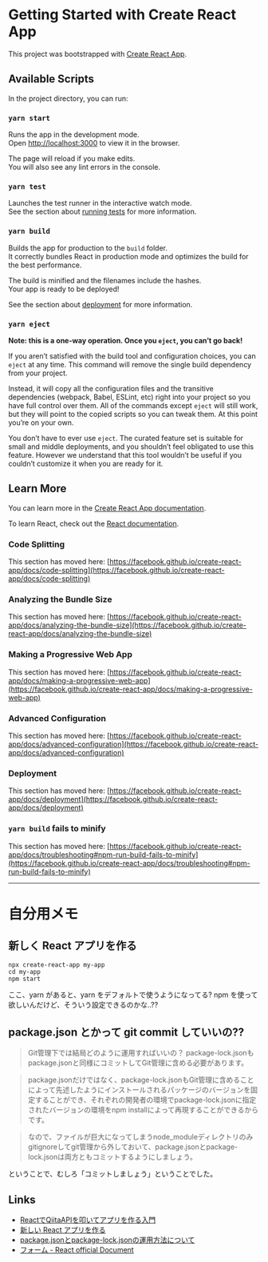 # Getting Started with Create React App

This project was bootstrapped with [Create React App](https://github.com/facebook/create-react-app).

## Available Scripts

In the project directory, you can run:

### `yarn start`

Runs the app in the development mode.\
Open [http://localhost:3000](http://localhost:3000) to view it in the browser.

The page will reload if you make edits.\
You will also see any lint errors in the console.

### `yarn test`

Launches the test runner in the interactive watch mode.\
See the section about [running tests](https://facebook.github.io/create-react-app/docs/running-tests) for more information.

### `yarn build`

Builds the app for production to the `build` folder.\
It correctly bundles React in production mode and optimizes the build for the best performance.

The build is minified and the filenames include the hashes.\
Your app is ready to be deployed!

See the section about [deployment](https://facebook.github.io/create-react-app/docs/deployment) for more information.

### `yarn eject`

**Note: this is a one-way operation. Once you `eject`, you can’t go back!**

If you aren’t satisfied with the build tool and configuration choices, you can `eject` at any time. This command will remove the single build dependency from your project.

Instead, it will copy all the configuration files and the transitive dependencies (webpack, Babel, ESLint, etc) right into your project so you have full control over them. All of the commands except `eject` will still work, but they will point to the copied scripts so you can tweak them. At this point you’re on your own.

You don’t have to ever use `eject`. The curated feature set is suitable for small and middle deployments, and you shouldn’t feel obligated to use this feature. However we understand that this tool wouldn’t be useful if you couldn’t customize it when you are ready for it.

## Learn More

You can learn more in the [Create React App documentation](https://facebook.github.io/create-react-app/docs/getting-started).

To learn React, check out the [React documentation](https://reactjs.org/).

### Code Splitting

This section has moved here: [https://facebook.github.io/create-react-app/docs/code-splitting](https://facebook.github.io/create-react-app/docs/code-splitting)

### Analyzing the Bundle Size

This section has moved here: [https://facebook.github.io/create-react-app/docs/analyzing-the-bundle-size](https://facebook.github.io/create-react-app/docs/analyzing-the-bundle-size)

### Making a Progressive Web App

This section has moved here: [https://facebook.github.io/create-react-app/docs/making-a-progressive-web-app](https://facebook.github.io/create-react-app/docs/making-a-progressive-web-app)

### Advanced Configuration

This section has moved here: [https://facebook.github.io/create-react-app/docs/advanced-configuration](https://facebook.github.io/create-react-app/docs/advanced-configuration)

### Deployment

This section has moved here: [https://facebook.github.io/create-react-app/docs/deployment](https://facebook.github.io/create-react-app/docs/deployment)

### `yarn build` fails to minify

This section has moved here: [https://facebook.github.io/create-react-app/docs/troubleshooting#npm-run-build-fails-to-minify](https://facebook.github.io/create-react-app/docs/troubleshooting#npm-run-build-fails-to-minify)

---

# 自分用メモ

## 新しく React アプリを作る

```shell
npx create-react-app my-app
cd my-app
npm start
```

ここ、yarn があると、yarn をデフォルトで使うようになってる?
npm を使って欲しいんだけど、そういう設定できるのかな..??

## package.json とかって git commit していいの??

> Git管理下では結局どのように運用すればいいの？
> package-lock.jsonもpackage.jsonと同様にコミットしてGit管理に含める必要があります。

> package.jsonだけではなく、package-lock.jsonもGit管理に含めることによって先述したようにインストールされるパッケージのバージョンを固定することができ、それぞれの開発者の環境でpackage-lock.jsonに指定されたバージョンの環境をnpm installによって再現することができるからです。

> なので、ファイルが巨大になってしまうnode_moduleディレクトリのみgitignoreしてgit管理から外しておいて、package.jsonとpackage-lock.jsonは両方ともコミットするようにしましょう。

ということで、むしろ「コミットしましょう」ということでした。

## Links

* [ReactでQiitaAPIを叩いてアプリを作る入門](https://qiita.com/Kotomi1338/items/569bc88f23134d7fae73)
* [新しい React アプリを作る](https://ja.reactjs.org/docs/create-a-new-react-app.html)
* [package.jsonとpackage-lock.jsonの運用方法について](https://engineering.mobalab.net/2019/08/08/package-json%E3%81%A8package-lock-json%E3%81%AE%E9%81%8B%E7%94%A8%E6%96%B9%E6%B3%95%E3%81%AB%E3%81%A4%E3%81%84%E3%81%A6/)
* [フォーム - React official Document](https://ja.reactjs.org/docs/forms.html)